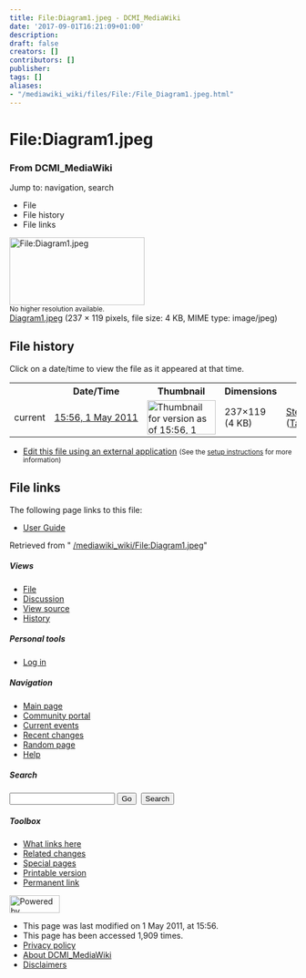 ```yaml
---
title: File:Diagram1.jpeg - DCMI_MediaWiki
date: '2017-09-01T16:21:09+01:00'
description: 
draft: false
creators: []
contributors: []
publisher: 
tags: []
aliases:
- "/mediawiki_wiki/files/File:/File_Diagram1.jpeg.html"
---
```


<a id="top"></a>
# File:Diagram1.jpeg

### From DCMI\_MediaWiki

Jump to: navigation, search
<!-- start content -->
- File
- File history
- File links

 [<img alt="File:Diagram1.jpeg" src="/images/0/06/Diagram1.jpeg" width="237" height="119">](/mediawiki_wiki/files/Diagram1.jpeg)  
<small>No higher resolution available.</small>  
 [Diagram1.jpeg](/images/0/06/Diagram1.jpeg)‎ (237 × 119 pixels, file size: 4 KB, MIME type: image/jpeg)
<!-- 
NewPP limit report
Preprocessor node count: 0/1000000
Post-expand include size: 0/2097152 bytes
Template argument size: 0/2097152 bytes
Expensive parser function count: 0/100
-->
## File history

Click on a date/time to view the file as it appeared at that time.

<table class="wikitable filehistory">
  <tr>
    <td></td>
    <th>Date/Time</th>
    <th>Thumbnail</th>
    <th>Dimensions</th>
    <th>User</th>
    <th>Comment</th>
  </tr>
  <tr>
    <td>current</td>
    <td class="filehistory-selected" style="white-space: nowrap;"><a href="/mediawiki_wiki/files/Diagram1.jpeg">15:56, 1 May 2011</a></td>
    <td><a href="/images/0/06/Diagram1.jpeg"><img alt="Thumbnail for version as of 15:56, 1 May 2011" src="/images/0/06/Diagram1.jpeg" width="120" height="60"></a></td>
    <td>237×119 <span style="white-space: nowrap;">(4 KB)</span>
    </td>
    <td>
      <a href="/index.php?title=User:StefanieRuehle&amp;action=edit&amp;redlink=1" class="new mw-userlink" title="User:StefanieRuehle (page does not exist)">StefanieRuehle</a> <span style="white-space: nowrap;"> <span class="mw-usertoollinks">(<a href="/index.php?title=User_talk:StefanieRuehle&amp;action=edit&amp;redlink=1" class="new" title="User talk:StefanieRuehle (page does not exist)">Talk</a> | <a href="/index.php/Special:Contributions/StefanieRuehle" title="Special:Contributions/StefanieRuehle">contribs</a>)</span></span>
    </td>
    <td></td>
  </tr>
</table>

  

- [Edit this file using an external application](/index.php?title=File:Diagram1.jpeg&action=edit&externaledit=true&mode=file "File:Diagram1.jpeg") <small>(See the <a href="http://www.mediawiki.org/wiki/Manual:External_editors" class="external text" rel="nofollow">setup instructions</a> for more information)</small>

## File links

The following page links to this file:

- [User Guide](/index.php/User_Guide "User Guide")

Retrieved from " [/mediawiki_wiki/File:Diagram1.jpeg](/mediawiki_wiki/files/File:/File:Diagram1.jpeg.html)"

<!-- end content -->

##### Views

- [File](/mediawiki_wiki/files/File:/File:Diagram1.jpeg.html "View the file page [c]")
- [Discussion](/index.php?title=File_talk:Diagram1.jpeg&action=edit&redlink=1 "Discussion about the content page [t]")
- [View source](/index.php?title=File:Diagram1.jpeg&action=edit "This page is protected.
You can view its source [e]")
- [History](/index.php?title=File:Diagram1.jpeg&action=history "Past revisions of this page [h]")

##### Personal tools

- [Log in](/index.php?title=Special:UserLogin&returnto=File:Diagram1.jpeg "You are encouraged to log in; however, it is not mandatory [o]")

<script type="text/javascript"> if (window.isMSIE55) fixalpha(); </script>

##### Navigation

- [Main page](/index.php/Main_Page "Visit the main page [z]")
- [Community portal](/index.php/DCMI_MediaWiki:Community_portal "About the project, what you can do, where to find things")
- [Current events](/index.php/DCMI_MediaWiki:Current_events "Find background information on current events")
- [Recent changes](/index.php/Special:RecentChanges "The list of recent changes in the wiki [r]")
- [Random page](/index.php/Special:Random "Load a random page [x]")
- [Help](/index.php/Help:Contents "The place to find out")

##### <label for="searchInput">Search</label>

<form action="/index.php" id="searchform">
				<input type="hidden" name="title" value="Special:Search">
				<input id="searchInput" title="Search DCMI_MediaWiki" accesskey="f" type="search" name="search">
				<input type="submit" name="go" class="searchButton" id="searchGoButton" value="Go" title="Go to a page with this exact name if exists"> 
				<input type="submit" name="fulltext" class="searchButton" id="mw-searchButton" value="Search" title="Search the pages for this text">
			</form>

##### Toolbox

- [What links here](/index.php/Special:WhatLinksHere/File:Diagram1.jpeg "List of all wiki pages that link here [j]")
- [Related changes](/index.php/Special:RecentChangesLinked/File:Diagram1.jpeg "Recent changes in pages linked from this page [k]")
- [Special pages](/index.php/Special:SpecialPages "List of all special pages [q]")
- [Printable version](/index.php?title=File:Diagram1.jpeg&printable=yes "Printable version of this page [p]")
- [Permanent link](/index.php?title=File:Diagram1.jpeg&oldid=286 "Permanent link to this revision of the page")

<!-- end of the left (by default at least) column -->

 [<img src="/skins/common/images/poweredby_mediawiki_88x31.png" height="31" width="88" alt="Powered by MediaWiki">](http://www.mediawiki.org/)

- This page was last modified on 1 May 2011, at 15:56.
- This page has been accessed 1,909 times.
- [Privacy policy](/index.php/DCMI_MediaWiki:Privacy_policy "DCMI MediaWiki:Privacy policy")
- [About DCMI\_MediaWiki](/index.php/DCMI_MediaWiki:About "DCMI MediaWiki:About")
- [Disclaimers](/index.php/DCMI_MediaWiki:General_disclaimer "DCMI MediaWiki:General disclaimer")

<script>if (window.runOnloadHook) runOnloadHook();</script><!-- Served in 0.450 secs. -->
